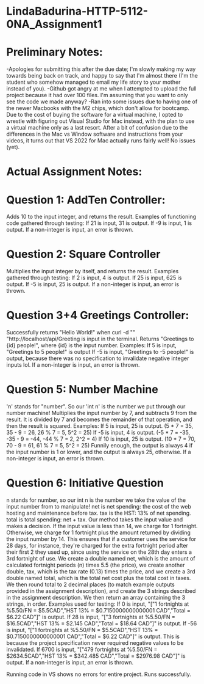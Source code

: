 # LindaBadurina-HTTP-5112-0NA_Assignment1

# Preliminary Notes:
-Apologies for submitting this after the due date; I'm slowly making my way towards being back on track, and happy to say that I'm almost there (I'm the student who somehow managed to email my life story to your mother instead of you).
-Github got angry at me when I attempted to upload the full project because it had over 100 files. I'm assuming that you want to only see the code we made anyway?
-Ran into some issues due to having one of the newer Macbooks with the M2 chips, which don't allow for bootcamp. Due to the cost of buying the software for a virtual machine, I opted to wrestle with figuring out Visual Studio for Mac instead, with the plan to use a virtual machine only as a last resort. After a bit of confusion due to the differences in the Mac vs Window software and instructions from your videos, it turns out that VS 2022 for Mac actually runs fairly well! No issues (yet).

# Actual Assignment Notes: 

# Question 1: AddTen Controller:
Adds 10 to the input integer, and returns the result.
  Examples of functioning code gathered through testing:
  If 21 is input, 31 is output.
  If -9 is input, 1 is output.
  If a non-integer is input, an error is thrown.

# Question 2: Square Controller
Multiplies the input integer by itself, and returns the result.
  Examples gathered through testing:
  If 2 is input, 4 is output.
  If 25 is input, 625 is output.
  If -5 is input, 25 is output.
  If a non-integer is input, an error is thrown.

# Question 3+4 Greetings Controller:
Successfully returns "Hello World!" when curl -d "" "http://localhost/api/Greeting is input in the terminal.
Returns "Greetings to {id} people!", where {id} is the input number.
  Examples:
  If 5 is input, "Greetings to 5 people!" is output
  If -5 is input, "Greetings to -5 people!" is output, because there was no specification to invalidate negative integer inputs lol.
  If a non-integer is input, an error is thrown.

# Question 5: Number Machine
'n' stands for "number". So our 'int n' is the number we put through our number machine! Multiplies the input number by 7, and subtracts 9 from the result. It is divided by 7 and becomes the remainder of that operation, and then the result is squared.
Examples:
  If 5 is input, 25 is output. (5 * 7 = 35, 35 - 9 = 26, 26 % 7 = 5, 5^2 = 25)
  If -5 is input, 4 is output. (-5 * 7 = -35, -35 - 9 = -44, -44 % 7 = 2, 2^2 = 4)
  If 10 is input, 25 is output. (10 * 7 = 70, 70 - 9 = 61, 61 % 7 = 5, 5^2 = 25)
  Funnily enough, the output is always 4 if the input number is 1 or lower, and the output is always 25, otherwise.
  If a non-integer is input, an error is thrown.

# Question 6: Initiative Question
n stands for number, so our int n is the number we take the value of the input number from to manipulate!
net is net spending: the cost of the web hosting and maintenance before tax.
tax is the HST: 13% of net spending.
total is total spending: net + tax.
Our method takes the input value and makes a decision. If the input value is less than 14, we charge for 1 fortnight.
Otherwise, we charge for 1 fortnight plus the amount returned by dividing the input number by 14. This ensures that if a customer uses the service for 28 days, for instance, they're charged for the extra fortnight period after their first 2 they used up, since using the service on the 28th day enters a 3rd fortnight of use.
We create a double named net, which is the amount of calculated fortnight periods (n) times 5.5 (the price), we create another double, tax, which is the tax rate (0.13) times the price, and we create a 3rd double named total, which is the total net cost plus the total cost in taxes.
We then round total to 2 decimal places (to match example outputs provided in the assignment description), and create the 3 strings described in the assignment description.
We then return an array containing the 3 strings, in order.
  Examples used for testing:
  If 0 is input, "["1 fortnights at %5.50/FN = $5.5CAD","HST 13% = $0.7150000000000001 CAD","Total = $6.22 CAD"]" is output.
  If 28 is input, "["3 fortnights at %5.50/FN = $16.5CAD","HST 13% = $2.145 CAD","Total = $18.64 CAD"]" is output.
  If -56 is input, "["1 fortnights at %5.50/FN = $5.5CAD","HST 13%
  = $0.7150000000000001 CAD","Total = $6.22 CAD"]" is output. This is because the project specification
  never required negative values to be invalidated.
  If 6700 is input, "["479 fortnights at %5.50/FN = $2634.5CAD","HST 13% = $342.485 CAD","Total = $2976.98 CAD"]" is output.
  If a non-integer is input, an error is thrown.

Running code in VS shows no errors for entire project. Runs successfully.
